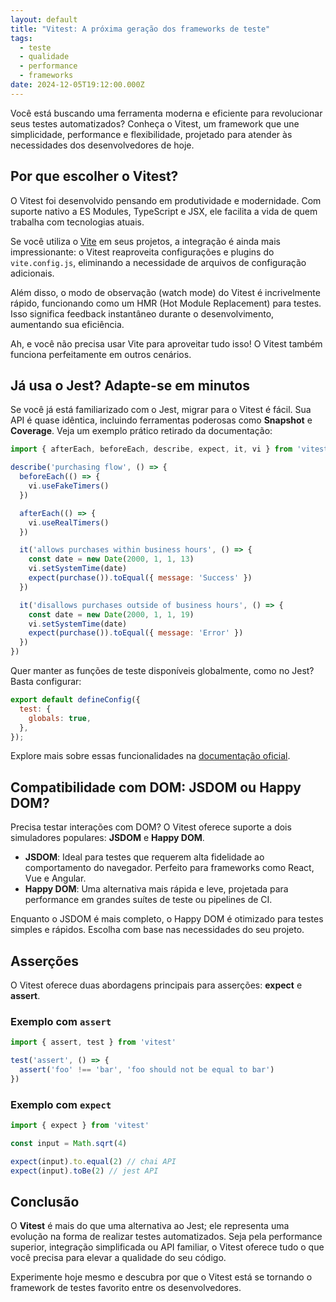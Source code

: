 ```yaml
---
layout: default
title: "Vitest: A próxima geração dos frameworks de teste"
tags:
  - teste
  - qualidade
  - performance
  - frameworks
date: 2024-12-05T19:12:00.000Z
---
```

Você está buscando uma ferramenta moderna e eficiente para revolucionar seus testes automatizados? Conheça o Vitest, um framework que une simplicidade, performance e flexibilidade, projetado para atender às necessidades dos desenvolvedores de hoje.

## Por que escolher o Vitest?

O Vitest foi desenvolvido pensando em produtividade e modernidade. Com suporte nativo a ES Modules, TypeScript e JSX, ele facilita a vida de quem trabalha com tecnologias atuais.

Se você utiliza o [Vite](https://vite.dev/) em seus projetos, a integração é ainda mais impressionante: o Vitest reaproveita configurações e plugins do `vite.config.js`, eliminando a necessidade de arquivos de configuração adicionais.

Além disso, o modo de observação (watch mode) do Vitest é incrivelmente rápido, funcionando como um HMR (Hot Module Replacement) para testes. Isso significa feedback instantâneo durante o desenvolvimento, aumentando sua eficiência.

Ah, e você não precisa usar Vite para aproveitar tudo isso! O Vitest também funciona perfeitamente em outros cenários.

## Já usa o Jest? Adapte-se em minutos

Se você já está familiarizado com o Jest, migrar para o Vitest é fácil. Sua API é quase idêntica, incluindo ferramentas poderosas como **Snapshot** e **Coverage**. Veja um exemplo prático retirado da documentação:

```javascript
import { afterEach, beforeEach, describe, expect, it, vi } from 'vitest'

describe('purchasing flow', () => {
  beforeEach(() => {
    vi.useFakeTimers()
  })

  afterEach(() => {
    vi.useRealTimers()
  })

  it('allows purchases within business hours', () => {
    const date = new Date(2000, 1, 1, 13)
    vi.setSystemTime(date)
    expect(purchase()).toEqual({ message: 'Success' })
  })

  it('disallows purchases outside of business hours', () => {
    const date = new Date(2000, 1, 1, 19)
    vi.setSystemTime(date)
    expect(purchase()).toEqual({ message: 'Error' })
  })
})
```

Quer manter as funções de teste disponíveis globalmente, como no Jest? Basta configurar:

```javascript
export default defineConfig({
  test: {
    globals: true,
  },
});
```

Explore mais sobre essas funcionalidades na [documentação oficial](https://vitest.dev/api/).

## Compatibilidade com DOM: JSDOM ou Happy DOM?

Precisa testar interações com DOM? O Vitest oferece suporte a dois simuladores populares: **JSDOM** e **Happy DOM**.

* **JSDOM**: Ideal para testes que requerem alta fidelidade ao comportamento do navegador. Perfeito para frameworks como React, Vue e Angular.
* **Happy DOM**: Uma alternativa mais rápida e leve, projetada para performance em grandes suítes de teste ou pipelines de CI.

Enquanto o JSDOM é mais completo, o Happy DOM é otimizado para testes simples e rápidos. Escolha com base nas necessidades do seu projeto.

## Asserções

O Vitest oferece duas abordagens principais para asserções: **expect** e **assert**.

### Exemplo com `assert`

```javascript
import { assert, test } from 'vitest'

test('assert', () => {
  assert('foo' !== 'bar', 'foo should not be equal to bar')
})
```

### Exemplo com `expect`

```javascript
import { expect } from 'vitest'

const input = Math.sqrt(4)

expect(input).to.equal(2) // chai API
expect(input).toBe(2) // jest API
```

## Conclusão

O **Vitest** é mais do que uma alternativa ao Jest; ele representa uma evolução na forma de realizar testes automatizados. Seja pela performance superior, integração simplificada ou API familiar, o Vitest oferece tudo o que você precisa para elevar a qualidade do seu código.

Experimente hoje mesmo e descubra por que o Vitest está se tornando o framework de testes favorito entre os desenvolvedores.
